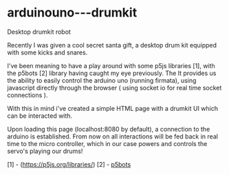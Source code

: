 # arduinouno---drumkit
Desktop drumkit robot

Recently I was given a cool secret santa gift, a desktop drum kit equipped with some kicks and snares.

I've been meaning to have a play around with some p5js libraries [1], with the p5bots [2] library having caught my eye previously. The It provides us the ability to easily control the arduino uno (running firmata), using javascript directly through the browser ( using socket io for real time socket connections ).

With this in mind i've created a simple HTML page with a drumkit UI which can be interacted with. 

Upon loading this page (localhost:8080 by default), a connection to the arduino is established. From now on all interactions will be fed back in real time to the micro controller, which in our case powers and controls the servo's playing our drums!



[1] - (https://p5js.org/libraries/)
[2] - [p5bots](https://github.com/sarahgp/p5bots)
